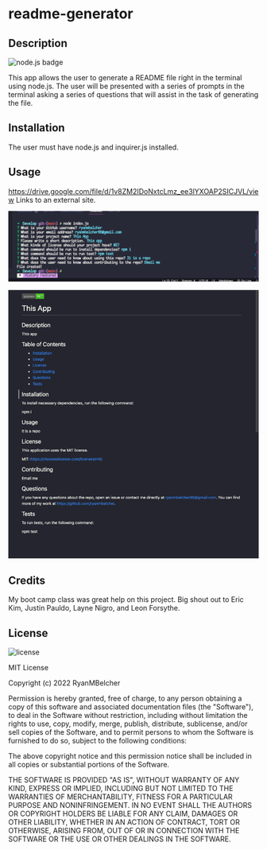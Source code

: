 # readme-generator

## Description 

![node.js badge](https://img.shields.io/badge/-NODE.JS-blue)

This app allows the user to generate a README file right in the terminal using node.js. The user will be presented with a series of prompts in the terminal asking a series of questions that will assist in the task of generating the file. 

## Installation

The user must have node.js and inquirer.js installed. 

## Usage

https://drive.google.com/file/d/1v8ZM2IDoNxtcLmz_ee3lYXOAP2SICJVL/view Links to an external site.

 ![screenshot of terminal](./images/terminal.png)

 ![screenshot of app](./images/readme.png)

 ## Credits

My boot camp class was great help on this project. Big shout out to Eric Kim, Justin Pauldo, Layne Nigro, and Leon Forsythe.

 ## License

![license](https://img.shields.io/badge/License-MIT-yellowgreen)

 MIT License

Copyright (c) 2022 RyanMBelcher

Permission is hereby granted, free of charge, to any person obtaining a copy
of this software and associated documentation files (the "Software"), to deal
in the Software without restriction, including without limitation the rights
to use, copy, modify, merge, publish, distribute, sublicense, and/or sell
copies of the Software, and to permit persons to whom the Software is
furnished to do so, subject to the following conditions:

The above copyright notice and this permission notice shall be included in all
copies or substantial portions of the Software.

THE SOFTWARE IS PROVIDED "AS IS", WITHOUT WARRANTY OF ANY KIND, EXPRESS OR
IMPLIED, INCLUDING BUT NOT LIMITED TO THE WARRANTIES OF MERCHANTABILITY,
FITNESS FOR A PARTICULAR PURPOSE AND NONINFRINGEMENT. IN NO EVENT SHALL THE
AUTHORS OR COPYRIGHT HOLDERS BE LIABLE FOR ANY CLAIM, DAMAGES OR OTHER
LIABILITY, WHETHER IN AN ACTION OF CONTRACT, TORT OR OTHERWISE, ARISING FROM,
OUT OF OR IN CONNECTION WITH THE SOFTWARE OR THE USE OR OTHER DEALINGS IN THE
SOFTWARE.


